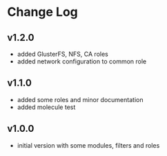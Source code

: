 # Change Log

## v1.2.0

- added GlusterFS, NFS, CA roles
- added network configuration to common role

## v1.1.0

- added some roles and minor documentation
- added molecule test

## v1.0.0

- initial version with some modules, filters and roles